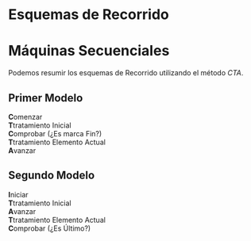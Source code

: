 # Esquemas de Recorrido

# Máquinas Secuenciales
Podemos resumir los esquemas de Recorrido utilizando el método *CTA*.

## Primer Modelo

**C**omenzar  
**T**tratamiento Inicial  
**C**omprobar (¿Es marca Fin?)  
**T**tratamiento Elemento Actual  
**A**vanzar

## Segundo Modelo

**I**niciar  
**T**tratamiento Inicial  
**A**vanzar  
**T**tratamiento Elemento Actual  
**C**omprobar (¿Es Último?)